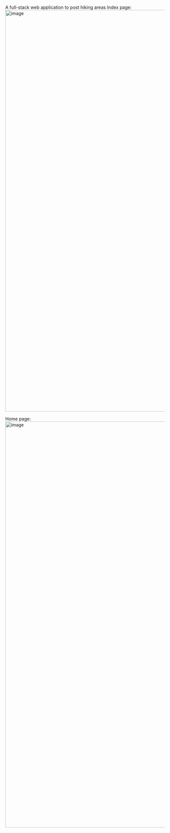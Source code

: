 A full-stack web application to post hiking areas
Index page:
<img width="1266" alt="image" src="https://github.com/penszzip/HikeSpot/assets/76844478/984bec3c-d6c0-4ccf-ab02-99e2614bc2db">

Home page:
<img width="1280" alt="image" src="https://github.com/penszzip/HikeSpot/assets/76844478/d9b8effb-6783-4c79-afb7-a3369b8892ac">

